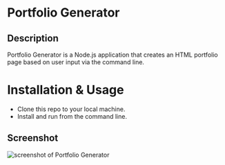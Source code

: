 # Portfolio Generator

## Description
Portfolio Generator is a Node.js application that creates an HTML portfolio page based on user input via the command line.

# Installation & Usage
* Clone this repo to your local machine.
* Install and run from the command line.


## Screenshot
![screenshot of Portfolio Generator](https://user-images.githubusercontent.com/92644802/152465805-d8c5b64a-01c8-426b-8bc7-54588d4d7775.png)
